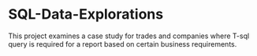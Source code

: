 # SQL-Data-Explorations
This project examines a case study for trades and companies where T-sql query is required for a report based on certain business requirements.
